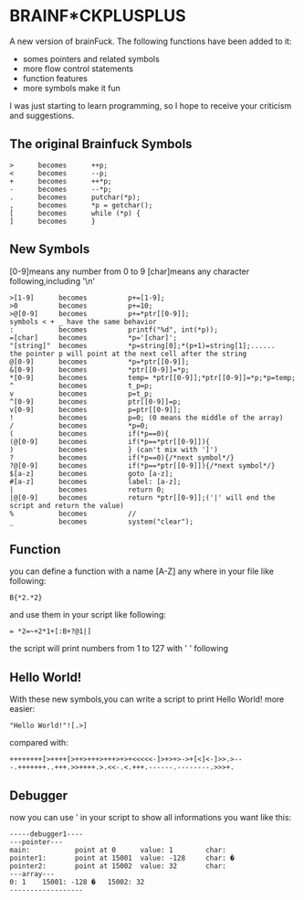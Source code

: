 # BRAINF*CKPLUSPLUS
A new version of brainFuck.
The following functions have been added to it:
- somes pointers and related symbols
- more flow control statements
- function features
- more symbols make it fun

I was just starting to learn programming, so I hope to receive your criticism and suggestions.
## The original Brainfuck Symbols
```
>      becomes      ++p;
<      becomes      --p;
+      becomes      ++*p;
-      becomes      --*p;
.      becomes      putchar(*p);
,      becomes      *p = getchar();
[      becomes      while (*p) {
]      becomes      }
```
## New Symbols
[0-9]means any number from 0 to 9
[char]means any character following,including '\n'
```
>[1-9]      becomes          p+=[1-9];
>0          becomes          p+=10;
>@[0-9]     becomes          p+=*ptr[[0-9]];
symbols < + _ have the same behavior
:           becomes          printf("%d", int(*p));
=[char]     becomes          *p='[char]';
"[string]"  becomes          *p=string[0];*(p+1)=string[1];......
the pointer p will point at the next cell after the string
@[0-9]      becomes          *p=*ptr[[0-9]];
&[0-9]      becomes          *ptr[[0-9]]=*p;
*[0-9]      becomes          temp= *ptr[[0-9]];*ptr[[0-9]]=*p;*p=temp;
^           becomes          t_p=p;
v           becomes          p=t_p;
^[0-9]      becomes          ptr[[0-9]]=p;
v[0-9]      becomes          p=ptr[[0-9]];
!           becomes          p=0; (0 means the middle of the array)
/           becomes          *p=0;
(           becomes          if(*p==0){
(@[0-9]     becomes          if(*p==*ptr[[0-9]]){
)           becomes          } (can't mix with ']')
?           becomes          if(*p==0){/*next symbol*/}
?@[0-9]     becomes          if(*p==*ptr[[0-9]]){/*next symbol*/}
$[a-z]      becomes          goto [a-z];
#[a-z]      becomes          label: [a-z];
|           becomes          return 0;
|@[0-9]     becomes          return *ptr[[0-9]];('|' will end the script and return the value)
%           becomes          //
_           becomes          system("clear");
```
## Function
you can define a function with a name [A-Z] any where in your file like following:
```
B{*2.*2}
```
and use them in your script like following:
```
= *2=~+2*1+[:B+?@1|]
```
the script will print numbers from 1 to 127 with ' ' following
## Hello World!
With these new symbols,you can write a script to print Hello World! more easier:
```
"Hello World!"![.>]
```
compared with:
```
++++++++[>++++[>++>+++>+++>+>+<<<<<-]>+>+>->+[<]<-]>>.>---.+++++++..+++.>>++++.>.<<-.<.+++.------.--------.>>>+.
```
## Debugger
now you can use ' in your script to show all informations you want like this:
```
-----debugger1----
---pointer---
main:           point at 0      value: 1        char: 
pointer1:       point at 15001  value: -128     char: �
pointer2:       point at 15002  value: 32       char:  
---array---
0: 1    15001: -128 �   15002: 32  
------------------
```
